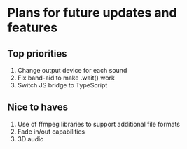 # Plans for future updates and features

## Top priorities

1. Change output device for each sound
2. Fix band-aid to make .wait() work
3. Switch JS bridge to TypeScript

## Nice to haves

1. Use of ffmpeg libraries to support additional file formats
2. Fade in/out capabilities
3. 3D audio
